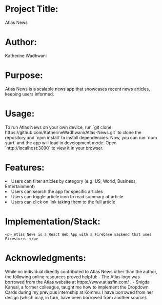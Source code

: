 # Project Title:
   <p>Atlas News</p>

# Author:
  <p>Katherine Wadhwani</p>

# Purpose: 
<p>Atlas News is a scalable news app that showcases recent news articles, keeping users informed.</p>

# Usage: 
<p>To run Atlas News on your own device, run `git clone https://github.com/KatherineWadhwani/Atlas-News.git` to clone the repository and `npm install` to install dependencies. Now, you can run `npm start` and the app will load in development mode. Open `http://localhost:3000` to view it in your browser. </p> 


# Features:
   <li>Users can filter articles by category (e.g. US, World, Business, Entertainment)
   <li>Users can search the app for specific articles
   <li>Users can toggle article icon to read summary of article
   <li>Users can click on link taking them to the full article

# Implementation/Stack:
    <p> Atlas News is a React Web App with a Firebase Backend that uses Firestore. </p> 

# Acknowledgments:
<p> While no individual directly contributed to Atlas News other than the author, the following online resources proved helpful:
        - The Atlas logo was borrowed from the Atlas website at https://www.atlasfin.com/ .
        - Snigda Kansal, a former colleague, taught me how to implement the Dropdown Cards during my previous internship at Kommu. I have borrowed from her design (which may, in turn, have been borrowed from another source). </p>
